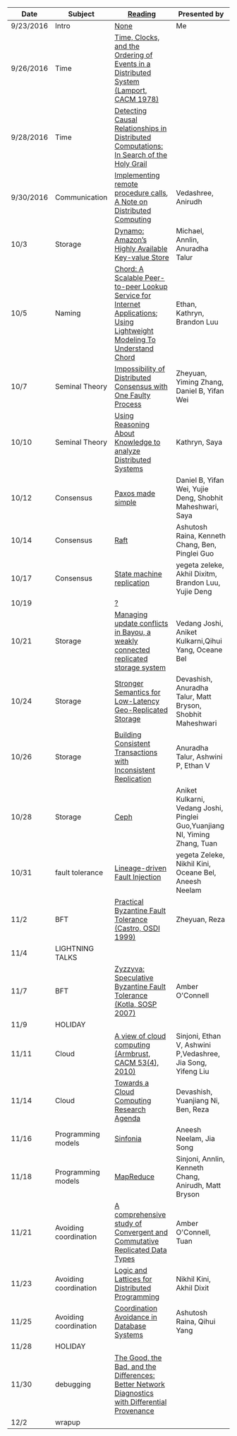 |Date|Subject|<a href="Link">Reading</a>|Presented by|
|------------|-------------|-------------|------------|
|9/23/2016|Intro|<a href="">None</a>|Me|
|9/26/2016|Time|<a href="http://amturing.acm.org/p558-lamport.pdf">Time, Clocks, and the Ordering of Events in a Distributed System (Lamport, CACM 1978)</a>||
|9/28/2016|Time|<a href="https://www.vs.inf.ethz.ch/publ/papers/holygrail.pdf">Detecting Causal Relationships in Distributed Computations: In Search of the Holy Grail</a>||
|9/30/2016|Communication|<a href="http://www.cs.virginia.edu/~zaher/classes/CS656/birrel.pdf">Implementing remote procedure calls</a>, <a href="http://citeseerx.ist.psu.edu/viewdoc/summary?doi=10.1.1.41.7628" >A Note on Distributed Computing</a>|Vedashree, Anirudh|
|10/3|Storage |<a href="http://www.allthingsdistributed.com/files/amazon-dynamo-sosp2007.pdf">Dynamo: Amazon’s Highly Available Key-value Store</a>|Michael, Annlin, Anuradha Talur |
|10/5|Naming|<a href="https://pdos.csail.mit.edu/papers/chord:sigcomm01/chord_sigcomm.pdf">Chord: A Scalable Peer-to-peer Lookup Service for Internet Applications</a>; <a href="http://www.sigcomm.org/sites/default/files/ccr/papers/2012/April/2185376-2185383.pdf">Using Lightweight Modeling To Understand Chord</a>|Ethan, Kathryn, Brandon Luu|
|10/7|Seminal Theory|<a href="https://groups.csail.mit.edu/tds/papers/Lynch/jacm85.pdf">Impossibility of Distributed Consensus with One Faulty Process</a>|Zheyuan, Yiming Zhang, Daniel B, Yifan Wei|
|10/10|Seminal Theory|<a href="https://www.cs.cornell.edu/home/halpern/papers/UsingRAK.pdf">Using Reasoning About Knowledge to analyze Distributed Systems</a>|Kathryn, Saya|
|10/12|Consensus|<a href="http://research.microsoft.com/en-us/um/people/lamport/pubs/paxos-simple.pdf">Paxos made simple</a>|Daniel B, Yifan Wei, Yujie Deng, Shobhit Maheshwari, Saya|
|10/14|Consensus|<a href="https://ramcloud.stanford.edu/wiki/download/attachments/11370504/raft.pdf">Raft</a>|Ashutosh Raina, Kenneth Chang, Ben, Pinglei Guo|
|10/17|Consensus|<a href="https://www.cs.cornell.edu/fbs/publications/SMSurvey.pdf">State machine replication</a>|yegeta zeleke, Akhil Dixitm, Brandon Luu, Yujie Deng|
|10/19||<a href="">?</a>||
|10/21|Storage |<a href="http://zoo.cs.yale.edu/classes/cs422/2013/bib/terry95managing.pdf">Managing update conflicts in Bayou, a weakly connected replicated storage system</a>|Vedang Joshi, Aniket Kulkarni,Qihui Yang, Oceane Bel|
|10/24|Storage |<a href="http://sns.cs.princeton.edu/docs/eiger-nsdi13.pdf">Stronger Semantics for Low-Latency Geo-Replicated Storage</a>|Devashish, Anuradha Talur, Matt Bryson, Shobhit Maheshwari |
|10/26|Storage |<a href="https://syslab.cs.washington.edu/papers/tapir-tr14.pdf">Building Consistent Transactions with Inconsistent Replication</a>|Anuradha Talur, Ashwini P, Ethan V|
|10/28|Storage |<a href="https://www.usenix.org/legacy/event/osdi06/tech/full_papers/weil/weil.pdf">Ceph</a>|Aniket Kulkarni, Vedang Joshi, Pinglei Guo,Yuanjiang NI, Yiming Zhang, Tuan|
|10/31|fault tolerance|<a href="https://people.eecs.berkeley.edu/~palvaro/molly.pdf">Lineage-driven Fault Injection</a>|yegeta Zeleke, Nikhil Kini, Oceane Bel, Aneesh Neelam|
|11/2|BFT|<a href="http://pmg.csail.mit.edu/papers/osdi99.pdf">Practical Byzantine Fault Tolerance (Castro, OSDI 1999)</a>|Zheyuan, Reza|
|11/4|LIGHTNING TALKS|<a href=""></a>||
|11/7|BFT |<a href="https://www.cs.utexas.edu/~lorenzo/papers/kotla07Zyzzyva.pdf">Zyzzyva: Speculative Byzantine Fault Tolerance (Kotla, SOSP 2007)</a>|Amber O'Connell|
|11/9|HOLIDAY|<a href=""></a>||
|11/11|Cloud|<a href="https://www2.eecs.berkeley.edu/Pubs/TechRpts/2009/EECS-2009-28.pdf">A view of cloud computing (Armbrust, CACM 53(4), 2010)</a>|Sinjoni, Ethan V, Ashwini P,Vedashree, Jia Song, Yifeng Liu|
|11/14|Cloud|<a href="https://www.cs.purdue.edu/homes/bb/cs590/handouts/Cornell.pdf">Towards a Cloud Computing Research Agenda</a>|Devashish, Yuanjiang Ni, Ben, Reza|
|11/16|Programming models|<a href="http://www.sosp2007.org/papers/sosp064-aguilera.pdf">Sinfonia</a>|Aneesh Neelam, Jia Song|
|11/18|Programming models|<a href="http://static.googleusercontent.com/media/research.google.com/en//archive/mapreduce-osdi04.pdf">MapReduce</a>|Sinjoni, Annlin, Kenneth Chang, Anirudh, Matt Bryson|
|11/21|Avoiding coordination|<a href="http://hal.upmc.fr/inria-00555588/document">A comprehensive study of Convergent and Commutative Replicated Data Types</a>|Amber O'Connell, Tuan|
|11/23|Avoiding coordination|<a href="http://db.cs.berkeley.edu/papers/UCB-lattice-tr.pdf">Logic and Lattices for Distributed Programming</a>|Nikhil Kini, Akhil Dixit|
|11/25|Avoiding coordination|<a href="http://www.vldb.org/pvldb/vol8/p185-bailis.pdf">Coordination Avoidance in Database Systems</a>|Ashutosh Raina, Qihui Yang|
|11/28|HOLIDAY|<a href=""></a>||
|11/30|debugging|<a href="http://www.cis.upenn.edu/~angchen/papers/sigcomm-2016.pdf">The Good, the Bad, and the Differences: Better Network Diagnostics with Differential Provenance</a>||
|12/2|wrapup|<a href=""></a>||
